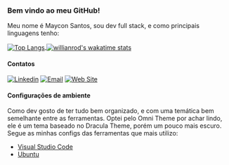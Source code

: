 ### Bem vindo ao meu GitHub!

Meu nome é Maycon Santos, sou dev full stack, e como principais linguagens tenho:

<a href="https://github.com/anuraghazra/github-readme-stats" target="_blank">
    <img
        src="https://github-readme-stats.vercel.app/api/top-langs/?username=mayconsgs&theme=dark&hide_border=true&locale=pt-br"
        alt="Top Langs"
        align="center"
    />
</a>

<a href="https://github.com/anuraghazra/github-readme-stats" target="_blank">
    <img
        src="https://github-readme-stats.vercel.app/api/wakatime?username=mayconsgs&theme=dark&hide_border=true&layout=compact&custom_title=Tempo%20de%20código%20na%20semana"
        alt="willianrod's wakatime stats" 
        align="center"
    />
</a>

#### Contatos

[![Linkedin](https://img.shields.io/badge/LinkedIn-7030a0?style=for-the-badge&logo=LinkedIn&logoColor=white)](https://www.linkedin.com/in/mayconsgs/) 
[![Email](https://img.shields.io/badge/mail-7030a0?style=for-the-badge&logo=Gmail&logoColor=white)](mailto:maycon.s.santos44@gmail.com) 
[![Web Site](https://img.shields.io/badge/web%20site-7030a0?style=for-the-badge&logo=Google%20Chrome&logoColor=white)](https://mayconsgs.vercel.app/)

#### Configurações de ambiente

Como dev gosto de ter tudo bem organizado, e com uma temática bem semelhante entre as ferramentas. Optei pelo Omni Theme por achar lindo, ele é um tema baseado no Dracula Theme, porém um pouco mais escuro.
Segue as minhas configs das ferramentas que mais utilizo:

- [Visual Studio Code](https://gist.github.com/mayconsgs/a25171951a82e9f0772a17d8fe714674)
- [Ubuntu](https://gist.github.com/mayconsgs/aecc5c4dd6576693c4757ca286cc5ea6)
